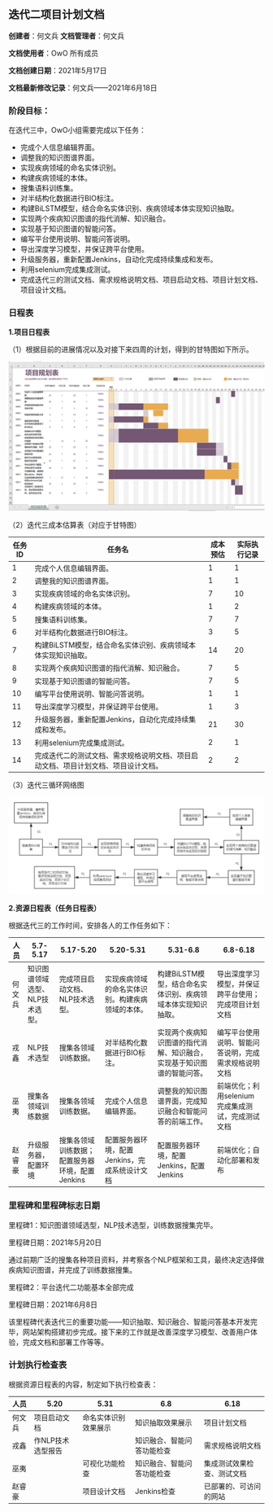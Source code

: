 ## 迭代二项目计划文档

**创建者**：何文兵  **文档管理者**：何文兵

**文档使用者**：OwO 所有成员

**文档创建日期**：2021年5月17日

**文档最新修改记录**：何文兵——2021年6月18日

### 阶段目标：

在迭代三中，OwO小组需要完成以下任务：

- 完成个人信息编辑界面。
- 调整我的知识图谱界面。
- 实现疾病领域的命名实体识别。
- 构建疾病领域的本体。
- 搜集语料训练集。
- 对半结构化数据进行BIO标注。
- 构建BiLSTM模型，结合命名实体识别、疾病领域本体实现知识抽取。
- 实现两个疾病知识图谱的指代消解、知识融合。
- 实现基于知识图谱的智能问答。
- 编写平台使用说明、智能问答说明。
- 导出深度学习模型，并保证跨平台使用。
- 升级服务器，重新配置Jenkins，自动化完成持续集成和发布。
- 利用selenium完成集成测试。
- 完成迭代三的测试文档、需求规格说明文档、项目启动文档、项目计划文档、项目设计文档。

### 日程表

**1.项目日程表**

（1）根据目前的进展情况以及对接下来四周的计划，得到的甘特图如下所示。

![](pic\项目规划甘特图.png)

（2）迭代三成本估算表（对应于甘特图）

| 任务ID | 任务名                                                       | 成本预估 | 实际执行记录 |
| ------ | ------------------------------------------------------------ | -------- | ------------ |
| 1      | 完成个人信息编辑界面。                                       | 1        | 1            |
| 2      | 调整我的知识图谱界面。                                       | 1        | 1            |
| 3      | 实现疾病领域的命名实体识别。                                 | 7        | 10           |
| 4      | 构建疾病领域的本体。                                         | 1        | 2            |
| 5      | 搜集语料训练集。                                             | 7        | 7            |
| 6      | 对半结构化数据进行BIO标注。                                  | 3        | 5            |
| 7      | 构建BiLSTM模型，结合命名实体识别、疾病领域本体实现知识抽取。 | 14       | 20           |
| 8      | 实现两个疾病知识图谱的指代消解、知识融合。                   | 7        | 5            |
| 9      | 实现基于知识图谱的智能问答。                                 | 7        | 5            |
| 10     | 编写平台使用说明、智能问答说明。                             | 1        | 1            |
| 11     | 导出深度学习模型，并保证跨平台使用。                         | 1        | 3            |
| 12     | 升级服务器，重新配置Jenkins，自动化完成持续集成和发布。      | 21       | 30           |
| 13     | 利用selenium完成集成测试。                                   | 2        | 1            |
| 14     | 完成迭代二的测试文档、需求规格说明文档、项目启动文档、项目计划文档、项目设计文档。 | 2        | 2            |

（3）迭代三循环网络图

![](pic\项目循环网络图.png)

**2.资源日程表（任务日程表）**

根据迭代三的工作时间，安排各人的工作任务如下：

| 人员   | 5.7-5.17                        | 5.17-5.20                                       | 5.20-5.31                                        | 5.31-6.8                                                     | 6.8-6.18                                             |
| ------ | ------------------------------- | ----------------------------------------------- | ------------------------------------------------ | ------------------------------------------------------------ | ---------------------------------------------------- |
| 何文兵 | 知识图谱领域选型、NLP技术选型。 | 完成项目启动文档、NLP技术选型。                 | 实现疾病领域的命名实体识别。构建疾病领域的本体。 | 构建BiLSTM模型，结合命名实体识别、疾病领域本体实现知识抽取。 | 导出深度学习模型，并保证跨平台使用；完成项目计划文档 |
| 戎鑫   | NLP技术选型                     | 搜集各领域训练数据。                            | 对半结构化数据进行BIO标注。                      | 实现两个疾病知识图谱的指代消解、知识融合，实现基于知识图谱的智能问答。 | 编写平台使用说明、智能问答说明，完成需求规格说明文档 |
| 巫夷   | 搜集各领域训练数据              | 搜集各领域训练数据。                            | 完成个人信息编辑界面。                           | 调整我的知识图谱界面，完成知识融合和智能问答的前端工作。     | 前端优化；利用selenium完成集成测试，完成测试文档     |
| 赵睿豪 | 升级服务器，配置环境            | 搜集各领域训练数据；配置服务器环境，配置Jenkins | 配置服务器环境，配置Jenkins，完成系统设计文档    | 配置服务器环境，配置Jenkins，配置Jenkins                     | 前端优化；自动化部署和发布                           |

### 里程碑和里程碑标志日期

里程碑1：知识图谱领域选型，NLP技术选型，训练数据搜集完毕。

里程碑日期：2021年5月20日

通过前期广泛的搜集各种项目资料，并考察各个NLP框架和工具，最终决定选择做疾病知识图谱，并完成了训练数据搜集。

里程碑2：平台迭代二功能基本全部完成

里程碑日期：2021年6月8日

该里程碑代表迭代三的重要功能——知识抽取、知识融合、智能问答基本开发完毕，网站架构搭建初步完成。接下来的工作就是改善深度学习模型、改善用户体验，完成文档和部署工作等等。

### 计划执行检查表

根据资源日程表的内容，制定如下执行检查表：

| 人员   | 5.20              | 5.31                 | 6.8                        | 6.18                       |
| ------ | ----------------- | -------------------- | -------------------------- | -------------------------- |
| 何文兵 | 项目启动文档      | 命名实体识别效果展示 | 知识抽取效果展示           | 项目计划文档               |
| 戎鑫   | 作NLP技术选型报告 |                      | 知识融合、智能问答功能检查 | 需求规格说明文档           |
| 巫夷   |                   | 可视化功能检查       | 知识融合、智能问答功能检查 | 集成测试效果检查、测试文档 |
| 赵睿豪 |                   | 项目设计文档         | Jenkins检查                | 已部署的、可访问的网站     |